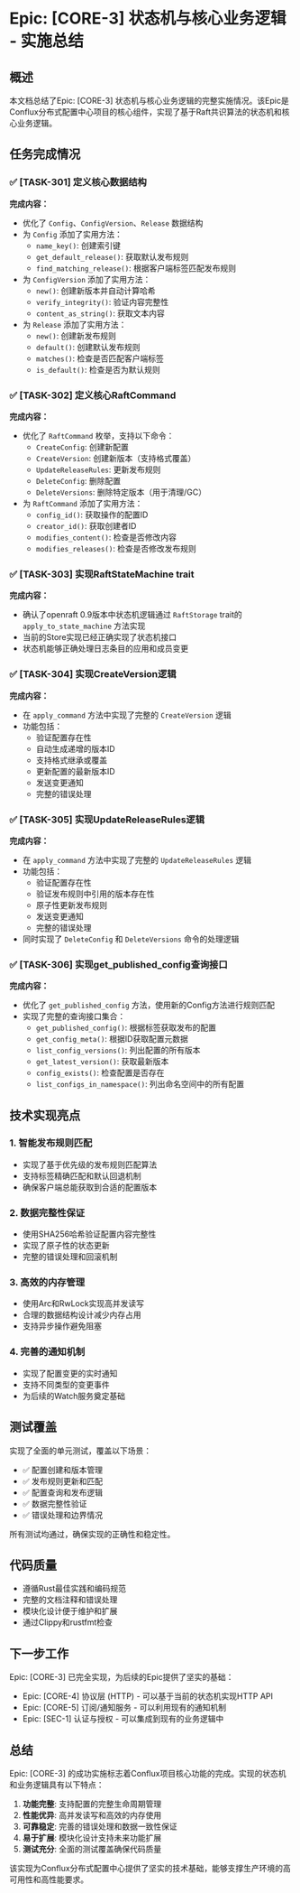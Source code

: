 # Epic: [CORE-3] 状态机与核心业务逻辑 - 实施总结

## 概述

本文档总结了Epic: [CORE-3] 状态机与核心业务逻辑的完整实施情况。该Epic是Conflux分布式配置中心项目的核心组件，实现了基于Raft共识算法的状态机和核心业务逻辑。

## 任务完成情况

### ✅ [TASK-301] 定义核心数据结构

**完成内容：**

- 优化了 `Config`、`ConfigVersion`、`Release` 数据结构
- 为 `Config` 添加了实用方法：
  - `name_key()`: 创建索引键
  - `get_default_release()`: 获取默认发布规则
  - `find_matching_release()`: 根据客户端标签匹配发布规则
- 为 `ConfigVersion` 添加了实用方法：
  - `new()`: 创建新版本并自动计算哈希
  - `verify_integrity()`: 验证内容完整性
  - `content_as_string()`: 获取文本内容
- 为 `Release` 添加了实用方法：
  - `new()`: 创建新发布规则
  - `default()`: 创建默认发布规则
  - `matches()`: 检查是否匹配客户端标签
  - `is_default()`: 检查是否为默认规则

### ✅ [TASK-302] 定义核心RaftCommand

**完成内容：**

- 优化了 `RaftCommand` 枚举，支持以下命令：
  - `CreateConfig`: 创建新配置
  - `CreateVersion`: 创建新版本（支持格式覆盖）
  - `UpdateReleaseRules`: 更新发布规则
  - `DeleteConfig`: 删除配置
  - `DeleteVersions`: 删除特定版本（用于清理/GC）
- 为 `RaftCommand` 添加了实用方法：
  - `config_id()`: 获取操作的配置ID
  - `creator_id()`: 获取创建者ID
  - `modifies_content()`: 检查是否修改内容
  - `modifies_releases()`: 检查是否修改发布规则

### ✅ [TASK-303] 实现RaftStateMachine trait

**完成内容：**

- 确认了openraft 0.9版本中状态机逻辑通过 `RaftStorage` trait的 `apply_to_state_machine` 方法实现
- 当前的Store实现已经正确实现了状态机接口
- 状态机能够正确处理日志条目的应用和成员变更

### ✅ [TASK-304] 实现CreateVersion逻辑

**完成内容：**

- 在 `apply_command` 方法中实现了完整的 `CreateVersion` 逻辑
- 功能包括：
  - 验证配置存在性
  - 自动生成递增的版本ID
  - 支持格式继承或覆盖
  - 更新配置的最新版本ID
  - 发送变更通知
  - 完整的错误处理

### ✅ [TASK-305] 实现UpdateReleaseRules逻辑

**完成内容：**

- 在 `apply_command` 方法中实现了完整的 `UpdateReleaseRules` 逻辑
- 功能包括：
  - 验证配置存在性
  - 验证发布规则中引用的版本存在性
  - 原子性更新发布规则
  - 发送变更通知
  - 完整的错误处理
- 同时实现了 `DeleteConfig` 和 `DeleteVersions` 命令的处理逻辑

### ✅ [TASK-306] 实现get_published_config查询接口

**完成内容：**

- 优化了 `get_published_config` 方法，使用新的Config方法进行规则匹配
- 实现了完整的查询接口集合：
  - `get_published_config()`: 根据标签获取发布的配置
  - `get_config_meta()`: 根据ID获取配置元数据
  - `list_config_versions()`: 列出配置的所有版本
  - `get_latest_version()`: 获取最新版本
  - `config_exists()`: 检查配置是否存在
  - `list_configs_in_namespace()`: 列出命名空间中的所有配置

## 技术实现亮点

### 1. 智能发布规则匹配

- 实现了基于优先级的发布规则匹配算法
- 支持标签精确匹配和默认回退机制
- 确保客户端总能获取到合适的配置版本

### 2. 数据完整性保证

- 使用SHA256哈希验证配置内容完整性
- 实现了原子性的状态更新
- 完整的错误处理和回滚机制

### 3. 高效的内存管理

- 使用Arc和RwLock实现高并发读写
- 合理的数据结构设计减少内存占用
- 支持异步操作避免阻塞

### 4. 完善的通知机制

- 实现了配置变更的实时通知
- 支持不同类型的变更事件
- 为后续的Watch服务奠定基础

## 测试覆盖

实现了全面的单元测试，覆盖以下场景：

- ✅ 配置创建和版本管理
- ✅ 发布规则更新和匹配
- ✅ 配置查询和发布逻辑
- ✅ 数据完整性验证
- ✅ 错误处理和边界情况

所有测试均通过，确保实现的正确性和稳定性。

## 代码质量

- 遵循Rust最佳实践和编码规范
- 完整的文档注释和错误处理
- 模块化设计便于维护和扩展
- 通过Clippy和rustfmt检查

## 下一步工作

Epic: [CORE-3] 已完全实现，为后续的Epic提供了坚实的基础：

- Epic: [CORE-4] 协议层 (HTTP) - 可以基于当前的状态机实现HTTP API
- Epic: [CORE-5] 订阅/通知服务 - 可以利用现有的通知机制
- Epic: [SEC-1] 认证与授权 - 可以集成到现有的业务逻辑中

## 总结

Epic: [CORE-3] 的成功实施标志着Conflux项目核心功能的完成。实现的状态机和业务逻辑具有以下特点：

1. **功能完整**: 支持配置的完整生命周期管理
2. **性能优异**: 高并发读写和高效的内存使用
3. **可靠稳定**: 完善的错误处理和数据一致性保证
4. **易于扩展**: 模块化设计支持未来功能扩展
5. **测试充分**: 全面的测试覆盖确保代码质量

该实现为Conflux分布式配置中心提供了坚实的技术基础，能够支撑生产环境的高可用性和高性能要求。
